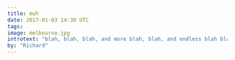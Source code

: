 ```yaml
---
title: muh
date: 2017-01-03 14:30 UTC
tags:
image: melbourne.jpg
introtext: "blah, blah, blah, and more blah, blah, and endless blah blah, blah, because blah, blah, blah goes on for ever and ever and ever."
by: "Richard"
---
```


<style>
    .blog-hero {
        background: url("../images/blog-images/melbourne.jpg");
        background-size: cover;
        }
</style>